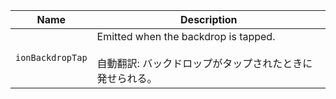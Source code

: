 | Name             | Description                                                                                              |
| ---------------- | -------------------------------------------------------------------------------------------------------- |
| `ionBackdropTap` | Emitted when the backdrop is tapped.<br /><br />自動翻訳: バックドロップがタップされたときに発せられる。 |
